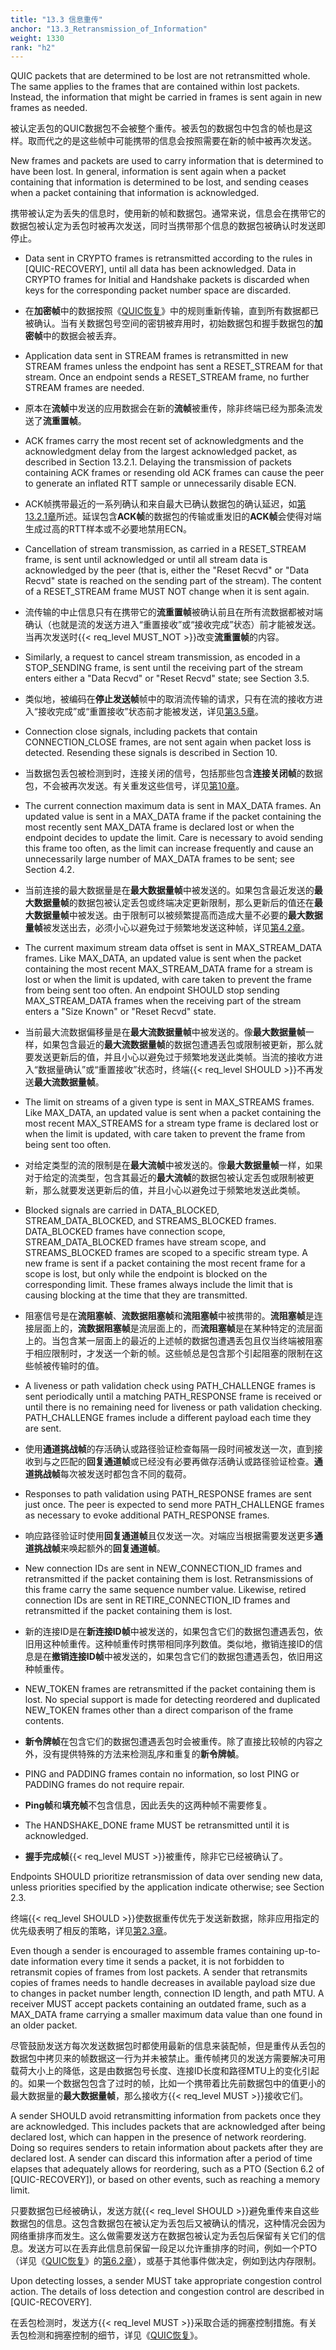 ```yaml
---
title: "13.3 信息重传"
anchor: "13.3_Retransmission_of_Information"
weight: 1330
rank: "h2"
---
```


QUIC packets that are determined to be lost are not retransmitted whole. The same applies to the frames that are contained within lost packets. Instead, the information that might be carried in frames is sent again in new frames as needed.

被认定丢包的QUIC数据包不会被整个重传。被丢包的数据包中包含的帧也是这样。取而代之的是这些帧中可能携带的信息会按照需要在新的帧中被再次发送。

New frames and packets are used to carry information that is determined to have been lost. In general, information is sent again when a packet containing that information is determined to be lost, and sending ceases when a packet containing that information is acknowledged.

携带被认定为丢失的信息时，使用新的帧和数据包。通常来说，信息会在携带它的数据包被认定为丢包时被再次发送，同时当携带那个信息的数据包被确认时发送即停止。

* Data sent in CRYPTO frames is retransmitted according to the rules in [QUIC-RECOVERY], until all data has been acknowledged. Data in CRYPTO frames for Initial and Handshake packets is discarded when keys for the corresponding packet number space are discarded.

* 在**加密帧**中的数据按照《[QUIC恢复]()》中的规则重新传输，直到所有数据都已被确认。当有关数据包号空间的密钥被弃用时，初始数据包和握手数据包的**加密帧**中的数据会被丢弃。

* Application data sent in STREAM frames is retransmitted in new STREAM frames unless the endpoint has sent a RESET_STREAM for that stream. Once an endpoint sends a RESET_STREAM frame, no further STREAM frames are needed.

* 原本在**流帧**中发送的应用数据会在新的**流帧**被重传，除非终端已经为那条流发送了**流重置帧**。

* ACK frames carry the most recent set of acknowledgments and the acknowledgment delay from the largest acknowledged packet, as described in Section 13.2.1. Delaying the transmission of packets containing ACK frames or resending old ACK frames can cause the peer to generate an inflated RTT sample or unnecessarily disable ECN.

* ACK帧携带最近的一系列确认和来自最大已确认数据包的确认延迟，如[第13.2.1章]()所述。延误包含**ACK帧**的数据包的传输或重发旧的**ACK帧**会使得对端生成过高的RTT样本或不必要地禁用ECN。

* Cancellation of stream transmission, as carried in a RESET_STREAM frame, is sent until acknowledged or until all stream data is acknowledged by the peer (that is, either the "Reset Recvd" or "Data Recvd" state is reached on the sending part of the stream). The content of a RESET_STREAM frame MUST NOT change when it is sent again.

* 流传输的中止信息只有在携带它的**流重置帧**被确认前且在所有流数据都被对端确认（也就是流的发送方进入“重置接收”或“接收完成”状态）前才能被发送。当再次发送时{{< req_level MUST_NOT >}}改变**流重置帧**的内容。

* Similarly, a request to cancel stream transmission, as encoded in a STOP_SENDING frame, is sent until the receiving part of the stream enters either a "Data Recvd" or "Reset Recvd" state; see Section 3.5.

* 类似地，被编码在**停止发送帧**帧中的取消流传输的请求，只有在流的接收方进入“接收完成”或“重置接收”状态前才能被发送，详见[第3.5章]()。

* Connection close signals, including packets that contain CONNECTION_CLOSE frames, are not sent again when packet loss is detected. Resending these signals is described in Section 10.

* 当数据包丢包被检测到时，连接关闭的信号，包括那些包含**连接关闭帧**的数据包，不会被再次发送。有关重发这些信号，详见[第10章]()。

* The current connection maximum data is sent in MAX_DATA frames. An updated value is sent in a MAX_DATA frame if the packet containing the most recently sent MAX_DATA frame is declared lost or when the endpoint decides to update the limit. Care is necessary to avoid sending this frame too often, as the limit can increase frequently and cause an unnecessarily large number of MAX_DATA frames to be sent; see Section 4.2.

* 当前连接的最大数据量是在**最大数据量帧**中被发送的。如果包含最近发送的**最大数据量帧**的数据包被认定丢包或终端决定更新限制，那么更新后的值还在**最大数据量帧**中被发送。由于限制可以被频繁提高而造成大量不必要的**最大数据量帧**被发送出去，必须小心以避免过于频繁地发送这种帧，详见[第4.2章]()。

* The current maximum stream data offset is sent in MAX_STREAM_DATA frames. Like MAX_DATA, an updated value is sent when the packet containing the most recent MAX_STREAM_DATA frame for a stream is lost or when the limit is updated, with care taken to prevent the frame from being sent too often. An endpoint SHOULD stop sending MAX_STREAM_DATA frames when the receiving part of the stream enters a "Size Known" or "Reset Recvd" state.

* 当前最大流数据偏移量是在**最大流数据量帧**中被发送的。像**最大数据量帧**一样，如果包含最近的**最大流数据量帧**的数据包遭遇丢包或限制被更新，那么就要发送更新后的值，并且小心以避免过于频繁地发送此类帧。当流的接收方进入“数据量确认”或“重置接收”状态时，终端{{< req_level SHOULD >}}不再发送**最大流数据量帧**。

* The limit on streams of a given type is sent in MAX_STREAMS frames. Like MAX_DATA, an updated value is sent when a packet containing the most recent MAX_STREAMS for a stream type frame is declared lost or when the limit is updated, with care taken to prevent the frame from being sent too often.

* 对给定类型的流的限制是在**最大流帧**中被发送的。像**最大数据量帧**一样，如果对于给定的流类型，包含其最近的**最大流帧**的数据包被认定丢包或限制被更新，那么就要发送更新后的值，并且小心以避免过于频繁地发送此类帧。

* Blocked signals are carried in DATA_BLOCKED, STREAM_DATA_BLOCKED, and STREAMS_BLOCKED frames. DATA_BLOCKED frames have connection scope, STREAM_DATA_BLOCKED frames have stream scope, and STREAMS_BLOCKED frames are scoped to a specific stream type. A new frame is sent if a packet containing the most recent frame for a scope is lost, but only while the endpoint is blocked on the corresponding limit. These frames always include the limit that is causing blocking at the time that they are transmitted.

* 阻塞信号是在**流阻塞帧**、**流数据阻塞帧**和**流阻塞帧**中被携带的。**流阻塞帧**是连接层面上的，**流数据阻塞帧**是流层面上的，而**流阻塞帧**是在某种特定的流层面上的。当包含某一层面上的最近的上述帧的数据包遭遇丢包且仅当终端被阻塞于相应限制时，才发送一个新的帧。这些帧总是包含那个引起阻塞的限制在这些帧被传输时的值。

* A liveness or path validation check using PATH_CHALLENGE frames is sent periodically until a matching PATH_RESPONSE frame is received or until there is no remaining need for liveness or path validation checking. PATH_CHALLENGE frames include a different payload each time they are sent.

* 使用**通道挑战帧**的存活确认或路径验证检查每隔一段时间被发送一次，直到接收到与之匹配的**回复通道帧**或已经没有必要再做存活确认或路径验证检查。**通道挑战帧**每次被发送时都包含不同的载荷。

* Responses to path validation using PATH_RESPONSE frames are sent just once. The peer is expected to send more PATH_CHALLENGE frames as necessary to evoke additional PATH_RESPONSE frames.

* 响应路径验证时使用**回复通道帧**且仅发送一次。对端应当根据需要发送更多**通道挑战帧**来唤起额外的**回复通道帧**。

* New connection IDs are sent in NEW_CONNECTION_ID frames and retransmitted if the packet containing them is lost. Retransmissions of this frame carry the same sequence number value. Likewise, retired connection IDs are sent in RETIRE_CONNECTION_ID frames and retransmitted if the packet containing them is lost.

* 新的连接ID是在**新连接ID帧**中被发送的，如果包含它们的数据包遭遇丢包，依旧用这种帧重传。这种帧重传时携带相同序列数值。类似地，撤销连接ID的信息是在**撤销连接ID帧**中被发送的，如果包含它们的数据包遭遇丢包，依旧用这种帧重传。

* NEW_TOKEN frames are retransmitted if the packet containing them is lost. No special support is made for detecting reordered and duplicated NEW_TOKEN frames other than a direct comparison of the frame contents.

* **新令牌帧**在包含它们的数据包遭遇丢包时会被重传。除了直接比较帧的内容之外，没有提供特殊的方法来检测乱序和重复的**新令牌帧**。

* PING and PADDING frames contain no information, so lost PING or PADDING frames do not require repair.

* **Ping帧**和**填充帧**不包含信息，因此丢失的这两种帧不需要修复。

* The HANDSHAKE_DONE frame MUST be retransmitted until it is acknowledged.

* **握手完成帧**{{< req_level MUST >}}被重传，除非它已经被确认了。

Endpoints SHOULD prioritize retransmission of data over sending new data, unless priorities specified by the application indicate otherwise; see Section 2.3.

终端{{< req_level SHOULD >}}使数据重传优先于发送新数据，除非应用指定的优先级表明了相反的策略，详见[第2.3章]()。

Even though a sender is encouraged to assemble frames containing up-to-date information every time it sends a packet, it is not forbidden to retransmit copies of frames from lost packets. A sender that retransmits copies of frames needs to handle decreases in available payload size due to changes in packet number length, connection ID length, and path MTU. A receiver MUST accept packets containing an outdated frame, such as a MAX_DATA frame carrying a smaller maximum data value than one found in an older packet.

尽管鼓励发送方每次发送数据包时都使用最新的信息来装配帧，但是重传从丢包的数据包中拷贝来的帧数据这一行为并未被禁止。重传帧拷贝的发送方需要解决可用载荷大小上的降低，这是由数据包号长度、连接ID长度和路径MTU上的变化引起的。如果一个数据包包含了过时的帧，比如一个携带着比先前数据包中的值更小的最大数据量的**最大数据量帧**，那么接收方{{< req_level MUST >}}接收它们。

A sender SHOULD avoid retransmitting information from packets once they are acknowledged. This includes packets that are acknowledged after being declared lost, which can happen in the presence of network reordering. Doing so requires senders to retain information about packets after they are declared lost. A sender can discard this information after a period of time elapses that adequately allows for reordering, such as a PTO (Section 6.2 of [QUIC-RECOVERY]), or based on other events, such as reaching a memory limit.

只要数据包已经被确认，发送方就{{< req_level SHOULD >}}避免重传来自这些数据包的信息。这包含数据包在被认定为丢包后又被确认的情况，这种情况会因为网络重排序而发生。这么做需要发送方在数据包被认定为丢包后保留有关它们的信息。发送方可以在丢弃此信息前保留一段足以允许重排序的时间，例如一个PTO（详见《[QUIC恢复]()》的[第6.2章]()），或基于其他事件做决定，例如到达内存限制。

Upon detecting losses, a sender MUST take appropriate congestion control action. The details of loss detection and congestion control are described in [QUIC-RECOVERY].

在丢包检测时，发送方{{< req_level MUST >}}采取合适的拥塞控制措施。有关丢包检测和拥塞控制的细节，详见《[QUIC恢复]()》。
